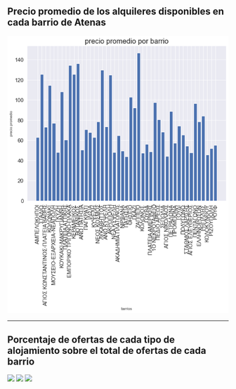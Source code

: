 ## Precio promedio de los alquileres disponibles en cada barrio de Atenas

<img src="/img/n_avarage.png">

---

## Porcentaje de ofertas de cada tipo de alojamiento sobre el total de ofertas de cada barrio

<img src="/img/n_1.png">
<img src="/img/n_2.png">
<img src="/img/n_3.png">